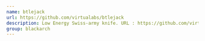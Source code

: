 ```yaml
---
name: btlejack
url: https://github.com/virtualabs/btlejack
description: Low Energy Swiss-army knife. URL : https://github.com/virtualabs/btlejack Groups : blackarch blackarch-bluetooth
group: blackarch
---
```


